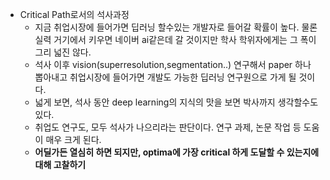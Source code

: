 - Critical Path로서의 석사과정
  - 지금 취업시장에 들어가면 딥러닝 할수있는 개발자로 들어갈 확률이 높다. 물론 실력 거기에서 키우면 네이버 ai같은데 갈 것이지만 학사 학위자에게는 그 폭이 그리 넓진 않다.
  - 석사 이후 vision(superresolution,segmentation..) 연구해서 paper 하나 뽑아내고 취업시장에 들어가면 개발도 가능한 딥러닝 연구원으로 가게 될 것이다. 
  - 넓게 보면, 석사 동안 deep learning의 지식의 맛을 보면 박사까지 생각할수도 있다.
  - 취업도 연구도, 모두 석사가 나으리라는 판단이다. 연구 과제, 논문 작업 등 도움이 매우 크게 된다. 
  - **어딜가든 열심히 하면 되지만, optima에 가장 critical 하게 도달할 수 있는지에 대해 고찰하기**
